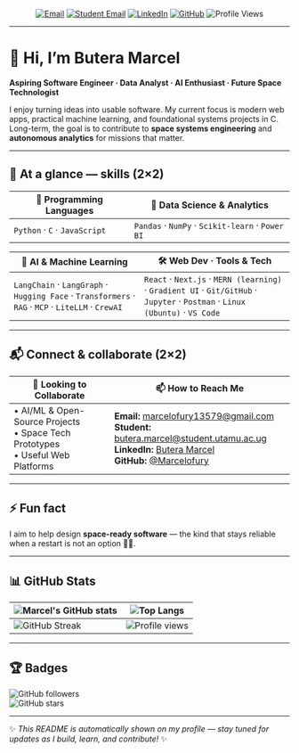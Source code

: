 

<p align="center">
  <a href="mailto:marcelofury13579@gmail.com"><img alt="Email" src="https://img.shields.io/badge/Email-marcelofury13579%40gmail.com-0B1020?logo=gmail&logoColor=white"></a>
  <a href="mailto:butera.marcel@student.utamu.ac.ug"><img alt="Student Email" src="https://img.shields.io/badge/UTAMU%20Mail-butera.marcel%40student.utamu.ac.ug-0B1020?logo=gmail&logoColor=white"></a>
  <a href="https://www.linkedin.com/in/butera-marcel-68368a32b"><img alt="LinkedIn" src="https://img.shields.io/badge/LinkedIn-Butera%20Marcel-0A66C2?logo=linkedin&logoColor=white"></a>
  <a href="https://github.com/Marcelofury"><img alt="GitHub" src="https://img.shields.io/badge/GitHub-Marcelofury-181717?logo=github&logoColor=white"></a>
  <img alt="Profile Views" src="https://komarev.com/ghpvc/?username=Marcelofury&label=Profile%20Views&color=0e75b6&style=flat">
</p>

---

# 👋 Hi, I’m **Butera Marcel**

**Aspiring Software Engineer · Data Analyst · AI Enthusiast · Future Space Technologist**

I enjoy turning ideas into usable software. My current focus is modern web apps, practical machine learning, and foundational systems projects in C. Long-term, the goal is to contribute to **space systems engineering** and **autonomous analytics** for missions that matter.

---

## 🔷 At a glance — skills (2×2)

| **👀 Programming Languages** | **🧪 Data Science & Analytics** |
|---|---|
| `Python` · `C` · `JavaScript` | `Pandas` · `NumPy` · `Scikit-learn` · `Power BI` |

| **🧠 AI & Machine Learning** | **🛠️ Web Dev · Tools & Tech** |
|---|---|
| `LangChain` · `LangGraph` · `Hugging Face` · `Transformers` · `RAG` · `MCP` · `LiteLLM` · `CrewAI` | `React` · `Next.js` · `MERN (learning)` · `Gradient UI` · `Git/GitHub` · `Jupyter` · `Postman` · `Linux (Ubuntu)` · `VS Code` |

---

## 📬 Connect & collaborate (2×2)

| **🤝 Looking to Collaborate** | **📫 How to Reach Me** |
|---|---|
| • AI/ML & Open-Source Projects <br> • Space Tech Prototypes <br> • Useful Web Platforms | **Email:** marcelofury13579@gmail.com <br> **Student:** butera.marcel@student.utamu.ac.ug <br> **LinkedIn:** [Butera Marcel](https://www.linkedin.com/in/butera-marcel-68368a32b) <br> **GitHub:** [@Marcelofury](https://github.com/Marcelofury) |

---

## ⚡ Fun fact  

I aim to help design **space-ready software** — the kind that stays reliable when a restart is not an option 🚀🌌.  

---

## 📊 GitHub Stats  

<div align="center">

| ![Marcel's GitHub stats](https://github-readme-stats.vercel.app/api?username=Marcelofury&show_icons=true&theme=radical) | ![Top Langs](https://github-readme-stats.vercel.app/api/top-langs/?username=Marcelofury&layout=compact&theme=radical) |
|---|---|
| ![GitHub Streak](https://streak-stats.demolab.com?user=Marcelofury&theme=radical&border_radius=10) | ![Profile views](https://komarev.com/ghpvc/?username=Marcelofury&label=Profile%20Views&color=0e75b6&style=flat) |

</div>

---

## 🏆 Badges  

![GitHub followers](https://img.shields.io/github/followers/Marcelofury?label=Followers&style=social)  
![GitHub stars](https://img.shields.io/github/stars/Marcelofury?affiliations=OWNER%2CCOLLABORATOR&style=social)  

---

✨ *This README is automatically shown on my profile — stay tuned for updates as I build, learn, and contribute!* ✨
